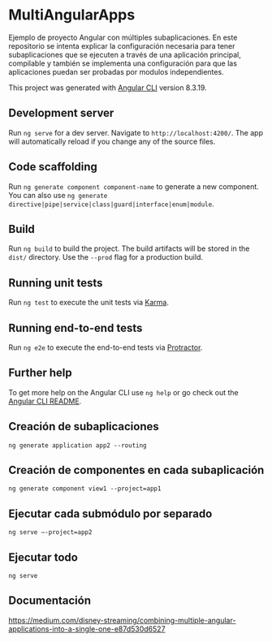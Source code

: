# MultiAngularApps

Ejemplo de proyecto Angular con múltiples subaplicaciones. En este repositorio se intenta explicar la configuración necesaria para tener subaplicaciones que se ejecuten a través de una aplicación principal, compilable y también se implementa una configuración para que las aplicaciones puedan ser probadas por modulos independientes.

This project was generated with [Angular CLI](https://github.com/angular/angular-cli) version 8.3.19.

## Development server

Run `ng serve` for a dev server. Navigate to `http://localhost:4200/`. The app will automatically reload if you change any of the source files.

## Code scaffolding

Run `ng generate component component-name` to generate a new component. You can also use `ng generate directive|pipe|service|class|guard|interface|enum|module`.

## Build

Run `ng build` to build the project. The build artifacts will be stored in the `dist/` directory. Use the `--prod` flag for a production build.

## Running unit tests

Run `ng test` to execute the unit tests via [Karma](https://karma-runner.github.io).

## Running end-to-end tests

Run `ng e2e` to execute the end-to-end tests via [Protractor](http://www.protractortest.org/).

## Further help

To get more help on the Angular CLI use `ng help` or go check out the [Angular CLI README](https://github.com/angular/angular-cli/blob/master/README.md).

## Creación de subaplicaciones

`ng generate application app2 --routing`

## Creación de componentes en cada subaplicación

`ng generate component view1 --project=app1`

## Ejecutar cada submódulo por separado

`ng serve –-project=app2`

## Ejecutar todo

`ng serve`

## Documentación

https://medium.com/disney-streaming/combining-multiple-angular-applications-into-a-single-one-e87d530d6527